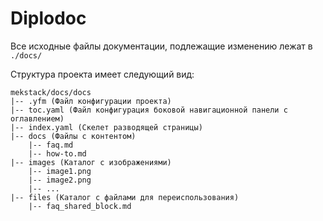 # Diplodoc

Все исходные файлы документации, подлежащие изменению лежат в `./docs/`



Структура проекта имеет следующий вид:
```
mekstack/docs/docs
|-- .yfm (Файл конфигурации проекта)
|-- toc.yaml (Файл конфигурация боковой навигационной панели с оглавлением)
|-- index.yaml (Скелет разводящей страницы)
|-- docs (Файлы с контентом)
    |-- faq.md
    |-- how-to.md
|-- images (Каталог с изображениями)
    |-- image1.png
    |-- image2.png
    |-- ...
|-- files (Каталог с файлами для переиспользования)
    |-- faq_shared_block.md
```
